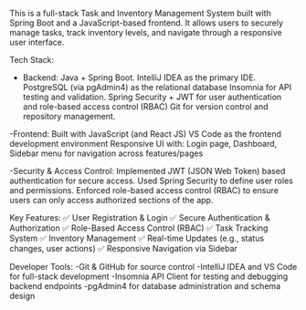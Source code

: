 This is a full-stack Task and Inventory Management System built with Spring Boot and a JavaScript-based frontend. 
It allows users to securely manage tasks, track inventory levels, and navigate through a responsive user interface.

Tech Stack:
- Backend: Java + Spring Boot. IntelliJ IDEA as the primary IDE. PostgreSQL (via pgAdmin4) as the relational database
Insomnia for API testing and validation. Spring Security + JWT for user authentication and role-based access control (RBAC)
Git for version control and repository management.

-Frontend: Built with JavaScript (and React JS)
VS Code as the frontend development environment
Responsive UI with: Login page, Dashboard, Sidebar menu for navigation across features/pages

-Security & Access Control: Implemented JWT (JSON Web Token) based authentication for secure access.
Used Spring Security to define user roles and permissions.
Enforced role-based access control (RBAC) to ensure users can only access authorized sections of the app.

Key Features:
✅ User Registration & Login
✅ Secure Authentication & Authorization
✅ Role-Based Access Control (RBAC)
✅ Task Tracking System
✅ Inventory Management
✅ Real-time Updates (e.g., status changes, user actions)
✅ Responsive Navigation via Sidebar

Developer Tools:
-Git & GitHub for source control
-IntelliJ IDEA and VS Code for full-stack development
-Insomnia API Client for testing and debugging backend endpoints
-pgAdmin4 for database administration and schema design


